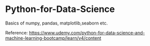 # Python-for-Data-Science
Basics of numpy, pandas, matplotlib,seaborn etc.  

 Reference: https://www.udemy.com/python-for-data-science-and-machine-learning-bootcamp/learn/v4/content
